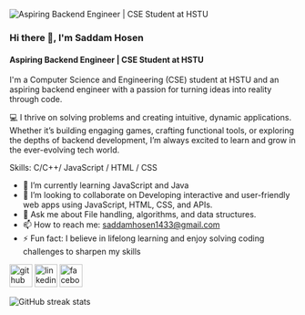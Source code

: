 ![Aspiring Backend Engineer | CSE Student at HSTU](https://media.licdn.com/dms/image/v2/D5616AQHaqKJyC-yC2Q/profile-displaybackgroundimage-shrink_350_1400/profile-displaybackgroundimage-shrink_350_1400/0/1733499954034?e=1738800000&v=beta&t=7JtgzRyk4Ecf4dfS6-4x4q7wh7O9HFoySo4L_JkXQr0)
### Hi there 👋, I'm Saddam Hosen
#### Aspiring Backend Engineer | CSE Student at HSTU

I'm a Computer Science and Engineering (CSE) student at HSTU and an aspiring backend engineer with a passion for turning ideas into reality through code.

💻 I thrive on solving problems and creating intuitive, dynamic applications. Whether it’s building engaging games, crafting functional tools, or exploring the depths of backend development, I’m always excited to learn and grow in the ever-evolving tech world.

Skills: C/C++/ JavaScript / HTML / CSS

- 🌱 I’m currently learning JavaScript and Java 
- 👯 I’m looking to collaborate on Developing interactive and user-friendly web apps using JavaScript, HTML, CSS, and APIs. 
- 💬 Ask me about File handling, algorithms, and data structures. 
- 📫 How to reach me: saddamhosen1433@gmail.com 
- ⚡ Fun fact: I believe in lifelong learning and enjoy solving coding challenges to sharpen my skills 


[<img src='https://cdn.jsdelivr.net/npm/simple-icons@3.0.1/icons/github.svg' alt='github' height='40'>](https://github.com/SaddamHosen42)  [<img src='https://cdn.jsdelivr.net/npm/simple-icons@3.0.1/icons/linkedin.svg' alt='linkedin' height='40'>](https://www.linkedin.com/in/www.linkedin.com/in/saddam-hosen/)  [<img src='https://cdn.jsdelivr.net/npm/simple-icons@3.0.1/icons/facebook.svg' alt='facebook' height='40'>](https://www.facebook.com/https://www.facebook.com/saddamhosen4)  

![GitHub streak stats](https://streak-stats.demolab.com/?user=SaddamHosen42)  

